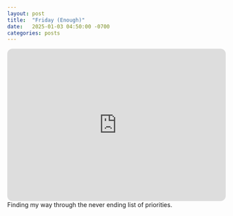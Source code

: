 ```yaml
---
layout: post
title:  "Friday (Enough)"
date:   2025-01-03 04:50:00 -0700
categories: posts
---
```

<iframe style="border-radius:12px" src="https://open.spotify.com/embed/playlist/2SgsrqsmOPijxM6tTBau6A?utm_source=generator" width="100%" height="352" frameBorder="0" allowfullscreen="" allow="autoplay; clipboard-write; encrypted-media; fullscreen; picture-in-picture" loading="lazy"></iframe>
Finding my way through the never ending list of priorities.
